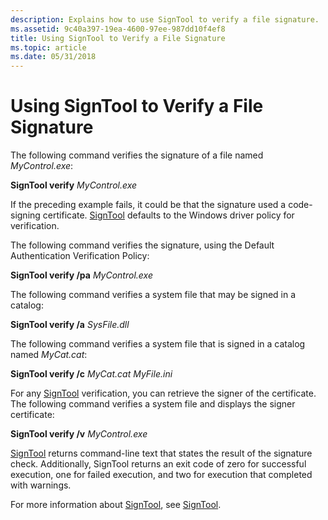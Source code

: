 ```yaml
---
description: Explains how to use SignTool to verify a file signature.
ms.assetid: 9c40a397-19ea-4600-97ee-987dd10f4ef8
title: Using SignTool to Verify a File Signature
ms.topic: article
ms.date: 05/31/2018
---
```


# Using SignTool to Verify a File Signature

The following command verifies the signature of a file named *MyControl.exe*:

**SignTool verify** *MyControl.exe*

If the preceding example fails, it could be that the signature used a code-signing certificate. [SignTool](signtool.md) defaults to the Windows driver policy for verification.

The following command verifies the signature, using the Default Authentication Verification Policy:

**SignTool verify /pa** *MyControl.exe*

The following command verifies a system file that may be signed in a catalog:

**SignTool verify /a** *SysFile.dll*

The following command verifies a system file that is signed in a catalog named *MyCat.cat*:

**SignTool verify /c** *MyCat.cat* *MyFile.ini*

For any [SignTool](signtool.md) verification, you can retrieve the signer of the certificate. The following command verifies a system file and displays the signer certificate:

**SignTool verify /v** *MyControl.exe*

[SignTool](signtool.md) returns command-line text that states the result of the signature check. Additionally, SignTool returns an exit code of zero for successful execution, one for failed execution, and two for execution that completed with warnings.

For more information about [SignTool](signtool.md), see [SignTool](signtool.md).

 

 



